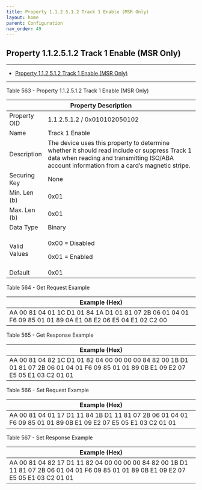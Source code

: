 ```yaml
---
title: Property 1.1.2.5.1.2 Track 1 Enable (MSR Only)
layout: home
parent: Configuration
nav_order: 49
---
```


## Property 1.1.2.5.1.2 Track 1 Enable (MSR Only)

---

- [Property 1.1.2.5.1.2 Track 1 Enable (MSR Only)](#property-112512-track-1-enable-msr-only)

---


Table 563 - Property 1.1.2.5.1.2 Track 1 Enable (MSR Only)

<table>
<colgroup>
<col style="width: 14%" />
<col style="width: 85%" />
</colgroup>
<thead>
<tr>
<th colspan="2">Property Description</th>
</tr>
</thead>
<tbody>
<tr>
<td>Property OID</td>
<td>1.1.2.5.1.2 / 0x010102050102</td>
</tr>
<tr>
<td>Name</td>
<td>Track 1 Enable</td>
</tr>
<tr>
<td>Description</td>
<td>The device uses this property to determine whether it should read
include or suppress Track 1 data when reading and transmitting ISO/ABA
account information from a card’s magnetic stripe.</td>
</tr>
<tr>
<td>Securing Key</td>
<td>None</td>
</tr>
<tr>
<td>Min. Len (b)</td>
<td>0x01</td>
</tr>
<tr>
<td>Max. Len (b)</td>
<td>0x01</td>
</tr>
<tr>
<td>Data Type</td>
<td>Binary</td>
</tr>
<tr>
<td>Valid Values</td>
<td><p>0x00 = Disabled</p>
<p>0x01 = Enabled</p></td>
</tr>
<tr>
<td>Default</td>
<td>0x01</td>
</tr>
</tbody>
</table>

Table 564 - Get Request Example

| Example (Hex) |
|----|
| AA 00 81 04 01 1C D1 01 84 1A D1 01 81 07 2B 06 01 04 01 F6 09 85 01 01 89 0A E1 08 E2 06 E5 04 E1 02 C2 00 |

Table 565 - Get Response Example

| Example (Hex) |
|----|
| AA 00 81 04 82 1C D1 01 82 04 00 00 00 00 84 82 00 1B D1 01 81 07 2B 06 01 04 01 F6 09 85 01 01 89 0B E1 09 E2 07 E5 05 E1 03 C2 01 01 |

Table 566 - Set Request Example

| Example (Hex) |
|----|
| AA 00 81 04 01 17 D1 11 84 1B D1 11 81 07 2B 06 01 04 01 F6 09 85 01 01 89 0B E1 09 E2 07 E5 05 E1 03 C2 01 01 |

Table 567 - Set Response Example

| Example (Hex) |
|----|
| AA 00 81 04 82 17 D1 11 82 04 00 00 00 00 84 82 00 1B D1 11 81 07 2B 06 01 04 01 F6 09 85 01 01 89 0B E1 09 E2 07 E5 05 E1 03 C2 01 01 |

##